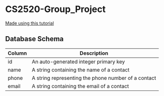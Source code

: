 # CS2520-Group_Project
[Made using this tutorial](https://realpython.com/contact-book-python-textual/)

## Database Schema
| Column  |  Description |
|---|---|
| id |An auto-generated integer primary key
|  name |  A string containing the name of a contact |
| phone  |  A string representing the phone number of a contact |
|  email |  A string containing the email of a contact | 	
 	
 	
 	
